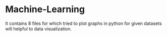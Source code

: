 # Machine-Learning

It contains 8 files for which tried to plot graphs in python for given datasets will helpful to data visualization.
